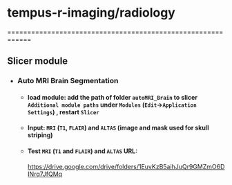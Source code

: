 # tempus-r-imaging/radiology
============================================================
## Slicer module
- ### Auto MRI Brain Segmentation
  - #### load module: add the path of folder `autoMRI_Brain` to slicer `Additional module paths` under `Modules` (`Edit`->`Application Settings`) , restart `Slicer`
  - #### Input: `MRI` (`T1`, `FLAIR`) and `ALTAS` (image and mask used for skull striping)
  - #### Test `MRI` (`T1` and `FLAIR`) and `ALTAS` URL: 
    https://drive.google.com/drive/folders/1EuvKzB5aihJuQr9GMZmO6DINrq7JfQMq

